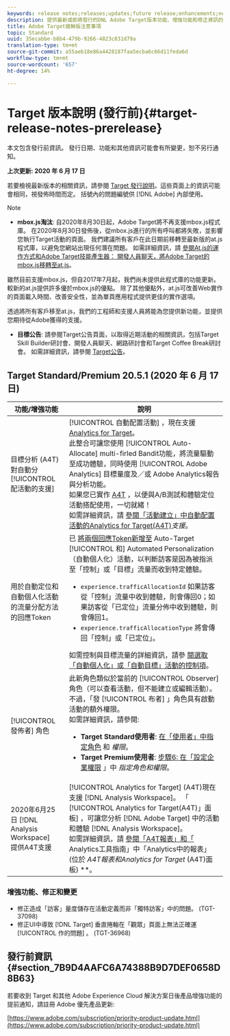 ```yaml
---
keywords: release notes;releases;updates;future release;enhancements;new features;fixes;updates
description: 提供最新或即將發行的DNL Adobe Target版本功能、增強功能和修正資訊的發行說明。
title: Adobe Target搶鮮版注意事項
topic: Standard
uuid: 35ecabbe-b8b4-479b-9266-4823c831d79a
translation-type: tm+mt
source-git-commit: a55aeb18e86a4428187faa5ecba6c66d11feda6d
workflow-type: tm+mt
source-wordcount: '657'
ht-degree: 14%

---
```



# Target 版本說明 (發行前){#target-release-notes-prerelease}

本文包含發行前資訊。 發行日期、功能和其他資訊可能會有所變更，恕不另行通知。

**上次更新: 2020 年 6 月 17 日**

若要檢視最新版本的相關資訊，請參閱 [Target 發行說明](release-notes.md)。這些頁面上的資訊可能會相同，視發佈時間而定。 括號內的問題編號供 [!DNL Adobe] 內部使用。

>[!NOTE]
>
>* **mbox.js淘汰**: 自2020年8月30日起，Adobe Target將不再支援mbox.js程式庫。 在2020年8月30日發佈後，從mbox.js進行的所有呼叫都將失敗，並影響您執行Target活動的頁面。 我們建議所有客戶在此日期前移轉至最新版的at.js程式庫，以避免您網站出現任何潛在問題。 如需詳細資訊，請 [參閱At.js的運作方式](/help/c-implementing-target/c-implementing-target-for-client-side-web/c-how-atjs-works/how-atjs-works.md)[和Adobe Target技能產生器： 開發人員聊天，將Adobe Target的mbox.js移轉至at.js](https://seminars.adobeconnect.com/ptdo6mfo6qn6/?proto=true)。
   >
   >   
   雖然目前支援mbox.js，但自2017年7月起，我們尚未提供此程式庫的功能更新。 較新的at.js提供許多優於mbox.js的優點。 除了其他優點外，at.js可改善Web實作的頁面載入時間、改善安全性，並為單頁應用程式提供更佳的實作選項。
   >
   >   
   透過將所有客戶移至at.js，我們的工程師和支援人員將能為您提供新功能，並提供您期待從Adobe獲得的支援。
   >
   >
* **目標公告**: 請參閱Target公告頁面，以取得近期活動的相關資訊，包括Target Skill Builder研討會、開發人員聊天、網路研討會和Target Coffee Break研討會。 如需詳細資訊，請參閱 [Target公告](/help/r-release-notes/target-announcements.md)。


## Target Standard/Premium 20.5.1 (2020 年 6 月 17 日)

| 功能/增強功能 | 說明 |
| --- | --- |
| 目標分析 (A4T) 對自動分 [!UICONTROL 配活動的支援] | [!UICONTROL 自動配置活動] ，現在支援 [Analytics for Target](/help/c-integrating-target-with-mac/a4t/a4t.md)。<br>此整合可讓您使用 [!UICONTROL Auto-Allocate] multi-firled Bandit功能，將流量驅動至成功體驗，同時使用 [!UICONTROL Adobe Analytics] 目標量度及／或  Adobe Analytics報告與分析功能。<br>如果您已實作 [A4T](/help/c-integrating-target-with-mac/a4t/a4timplementation.md) ，以便與A/B測試和體驗定位活動搭配使用，一切就緒！<br>如需詳細資訊，請 [參閱「活動建立」中自動配置活動的Analytics for Target(A4T)](/help/c-integrating-target-with-mac/a4t/campaign-creation.md#a4t-aa)*支援*。 |
| 用於自動定位和自動個人化活動的流量分配方法的回應Token | 已 [將兩個回應Token新增至](/help/administrating-target/response-tokens.md) Auto-Target [!UICONTROL 和] Automated Personalization  （自動個人化）活動，以判斷訪客是因為被指派至「控制」或「目標」流量而收到特定體驗。<ul><li>`experience.trafficAllocationId` 如果訪客從「控制」流量中收到體驗，則會傳回0；如果訪客從「已定位」流量分佈中收到體驗，則會傳回1。</li><li>`experience.trafficAllocationType` 將會傳回「控制」或「已定位」。</li></ul>如需控制與目標流量的詳細資訊，請參 [閱選取「自動個人化」或「自動目標」活動的控制項](/help/c-activities/t-automated-personalization/experience-as-control.md)。 |
| [!UICONTROL 發佈者] 角色 | 此新角色類似於當前的 [!UICONTROL Observer] 角色（可以查看活動，但不能建立或編輯活動）。 不過，「發 [!UICONTROL 布者] 」角色具有啟動活動的額外權限。<br>如需詳細資訊，請參閱: <ul><li>**Target Standard使用者**: [在「使用者」中指定角色](/help/administrating-target/c-user-management/c-user-management/user-management.md#roles-permissions) 和 *權限*。</li><li>**Target Premium使用者**: [步驟6: 在「設定企業權限](/help/administrating-target/c-user-management/property-channel/properties-overview.md#section_8C425E43E5DD4111BBFC734A2B7ABC80) 」中 *指定角色和權限*。</li></ul> |
| 2020年6月25日 [!DNL Analysis Workspace]<br>提供A4T支援 | [!UICONTROL Analytics for Target] (A4T)現在支援 [!DNL Analysis Workspace]。 「 [!UICONTROL Analytics for Target(A4T)」面板] ，可讓您分析 [!DNL Adobe Target] 中的活動和體驗 [!DNL Analysis Workspace]。<br>如需詳細資訊，請 [參閱「A4T報表」和「](/help/c-integrating-target-with-mac/a4t/reporting.md) Analytics工具指南」中「Analytics中的報表」(位於 *A4T報表和Analytics for Target* (A4T)面板) [](https://docs.adobe.com/content/help/en/analytics/analyze/analysis-workspace/panels/a4t-panel.html)**。 |

### 增強功能、修正和變更

* 修正造成「訪客」量度儲存在活動定義而非「獨特訪客」中的問題。 (TGT-37098)
* 修正UI中導致 [!DNL Target] 垂直捲軸在「觀眾」頁面上無法正確運 [!UICONTROL 作的問題] 。 (TGT-36968)

## 發行前資訊 {#section_7B9D4AAFC6A74388B9D7DEF0658D8B63}

若要收到 Target 和其他 Adobe Experience Cloud 解決方案日後產品增強功能的提前通知，請註冊 Adobe 優先產品更新:

[https://www.adobe.com/subscription/priority-product-update.html](https://www.adobe.com/subscription/priority-product-update.html)
